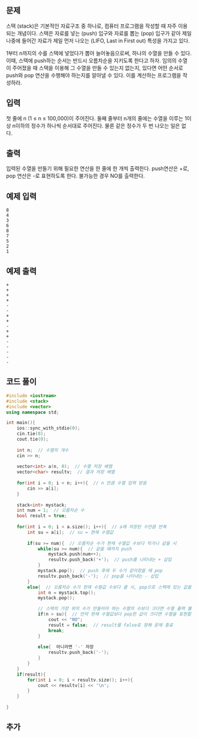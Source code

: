## 문제 
스택 (stack)은 기본적인 자료구조 중 하나로, 컴퓨터 프로그램을 작성할 때 자주 이용되는 개념이다. 스택은 자료를 넣는 (push) 입구와 자료를 뽑는 (pop) 입구가 같아 제일 나중에 들어간 자료가 제일 먼저 나오는 (LIFO, Last in First out) 특성을 가지고 있다.

1부터 n까지의 수를 스택에 넣었다가 뽑아 늘어놓음으로써, 하나의 수열을 만들 수 있다. 이때, 스택에 push하는 순서는 반드시 오름차순을 지키도록 한다고 하자. 임의의 수열이 주어졌을 때 스택을 이용해 그 수열을 만들 수 있는지 없는지, 있다면 어떤 순서로 push와 pop 연산을 수행해야 하는지를 알아낼 수 있다. 이를 계산하는 프로그램을 작성하라.
## 입력
첫 줄에 n (1 ≤ n ≤ 100,000)이 주어진다. 둘째 줄부터 n개의 줄에는 수열을 이루는 1이상 n이하의 정수가 하나씩 순서대로 주어진다. 물론 같은 정수가 두 번 나오는 일은 없다.


## 출력
입력된 수열을 만들기 위해 필요한 연산을 한 줄에 한 개씩 출력한다. push연산은 +로, pop 연산은 -로 표현하도록 한다. 불가능한 경우 NO를 출력한다.


## 예제 입력 
```
8
4
3
6
8
7
5
2
1
```

## 예제 출력  
```
+
+
+
+
-
-
+
+
-
+
+
-
-
-
-
-
```
## 코드 풀이
```c++
#include <iostream>
#include <stack>
#include <vector>
using namespace std;

int main(){
    ios::sync_with_stdio(0);
    cin.tie(0);
    cout.tie(0);
    
    int n;  // 수열의 개수
    cin >> n;
    
    vector<int> a(n, 0);  // 수열 저장 배열 
    vector<char> resultv;  // 결과 저장 배열 
    
    for(int i = 0; i < n; i++){  // n 만큼 수열 입력 받음
        cin >> a[i];
    }
    
    stack<int> mystack;  
    int num = 1;  // 오름차순 수
    bool result = true;
    
    for(int i = 0; i < a.size(); i++){  // a에 저장된 수만큼 반복
        int su = a[i];  // su = 현재 수열값
        
        if(su >= num){  // 오름차순 수가 현재 수열값 수보다 작거나 같을 시 
            while(su >= num){  // 같을 때까지 push
                mystack.push(num++);  
                resultv.push_back('+');  // push를 나타내는 + 삽입
            }
            mystack.pop();  // push 후에 두 수가 같아졌을 때 pop
            resultv.push_back('-');  // pop을 나타내는 - 삽입
        }
        else{  // 오름차순 수가 현재 수열값 수보다 클 시, pop으로 스택에 있는 값을 꺼냄
            int n = mystack.top();
            mystack.pop();   

            // 스택의 가장 위의 수가 만들어야 하는 수열의 수보다 크다면 수열 출력 불가능
            if(n > su){  // 만약 현재 수열값보다 pop한 값이 크다면 수열을 표현할 수 없으므로 "NO" 출력
                cout << "NO";
                result = false;  // result를 false로 정해 문제 종료
                break;
            }
            
            else{  아니라면 '-' 저장 
                resultv.push_back('-');
            }
        }
    }
    if(result){
        for(int i = 0; i < resultv.size(); i++){
            cout << resultv[i] << '\n';
        }
    }
    
}
```
## 추가
